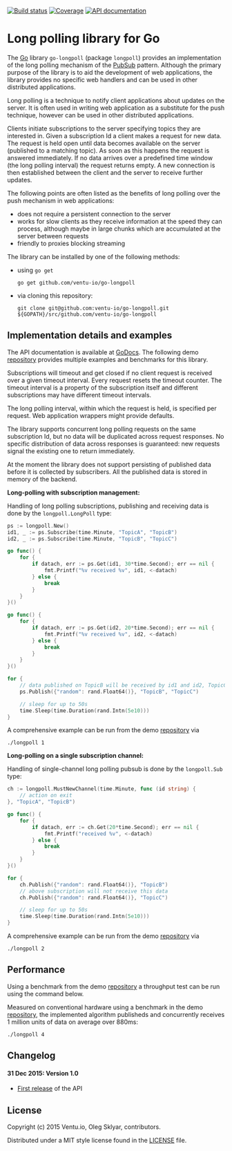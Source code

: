 
[![Build status][buildimage]][travis] [![Coverage][codecovimage]][codecov] [![API documentation][godocimage]][docs]

# Long polling library for Go

The [Go][go] library `go-longpoll` (package `longpoll`) provides an implementation of the
long polling mechanism of the [PubSub][pubsub] pattern. Although the primary purpose of the
library is to aid the development of web applications, the library provides no specific web
handlers and  can be used in other distributed applications.

Long polling is a technique to notify client applications about updates on the server. It is often
used in writing web application as a substitute for the push technique, however can be used in
other distributed applications.

Clients initiate subscriptions to the server specifying topics they are interested in. Given a
subscription Id a client makes a request for new data. The request is held open until data becomes
available on the server (published to a matching topic). As soon as this happens the request is
answered immediately. If no data arrives over a predefined time window (the long polling interval)
the request returns empty. A new connection is then established between the client and the server
to receive further updates.

The following points are often listed as the benefits of long polling over the push mechanism in web
applications:

* does not require a persistent connection to the server
* works for slow clients as they receive information at the speed they can process, although
maybe in large chunks which are accumulated at the server between requests
* friendly to proxies blocking streaming

The library can be installed by one of the following methods:

* using `go get`

	```
	go get github.com/ventu-io/go-longpoll
	```

* via cloning this repository:

	```
	git clone git@github.com:ventu-io/go-longpoll.git ${GOPATH}/src/github.com/ventu-io/go-longpoll
	```

## Implementation details and examples

The API documentation is available at [GoDocs][docs]. The following demo [repository][demo]
provides multiple examples and benchmarks for this library.

Subscriptions will timeout and get closed if no client request is received over a given timeout
interval. Every request resets the timeout counter. The timeout interval is a property of the
subscription itself and different subscriptions may have different timeout intervals.

The long polling interval, within which the request is held, is specified per request. Web
application wrappers might provide defaults.

The library supports concurrent long polling requests on the same subscription Id, but no data will
be duplicated across request responses. No specific distribution of data across responses is
guaranteed: new requests signal the existing one to return immediately.

At the moment the library does not support persisting of published data before it is collected by
subscribers. All the published data is stored in memory of the backend.


**Long-polling with subscription management:**

Handling of long polling subscriptions, publishing and receiving data is done by the
`longpoll.LongPoll` type:

```go
ps := longpoll.New()
id1, _ := ps.Subscribe(time.Minute, "TopicA", "TopicB")
id2, _ := ps.Subscribe(time.Minute, "TopicB", "TopicC")

go func() {
	for {
		if datach, err := ps.Get(id1, 30*time.Second); err == nil {
			fmt.Printf("%v received %v", id1, <-datach)
		} else {
			break
		}
	}
}()

go func() {
	for {
		if datach, err := ps.Get(id2, 20*time.Second); err == nil {
			fmt.Printf("%v received %v", id2, <-datach)
		} else {
			break
		}
	}
}()

for {
	// data published on TopicB will be received by id1 and id2, TopicC by id2 only
	ps.Publish({"random": rand.Float64()}, "TopicB", "TopicC")

	// sleep for up to 50s
	time.Sleep(time.Duration(rand.Intn(5e10)))
}
```
A comprehensive example can be run from the demo [repository][demo] via

    ./longpoll 1

**Long-polling on a single subscription channel:**

Handling of single-channel long polling pubsub is done by the `longpoll.Sub` type:

```go
ch := longpoll.MustNewChannel(time.Minute, func (id string) {
	// action on exit
}, "TopicA", "TopicB")

go func() {
	for {
		if datach, err := ch.Get(20*time.Second); err == nil {
			fmt.Printf("received %v", <-datach)
		} else {
			break
		}
	}
}()

for {
	ch.Publish({"random": rand.Float64()}, "TopicB")
	// above subscription will not receive this data
	ch.Publish({"random": rand.Float64()}, "TopicC")

	// sleep for up to 50s
	time.Sleep(time.Duration(rand.Intn(5e10)))
}
```
A comprehensive example can be run from the demo [repository][demo] via

    ./longpoll 2

## Performance

Using a benchmark from the demo [repository][demo] a throughput test can be run using the
command below.

Measured on conventional hardware using a benchmark in the demo [repository][demo], the
implemented algorithm publisheds and concurrently receives 1 million units of data on average over
880ms:

    ./longpoll 4

## Changelog

#### 31 Dec 2015: Version 1.0

* [First release](https://github.com/ventu-io/go-longpoll/releases/tag/v1.0) of the API

## License

Copyright (c) 2015 Ventu.io, Oleg Sklyar, contributors.

Distributed under a MIT style license found in the [LICENSE][license] file.

[go]: https://golang.org
[godocimage]: http://img.shields.io/badge/godoc-reference-blue.svg?style=flat
[buildimage]: https://travis-ci.org/ventu-io/go-longpoll.svg?branch=master
[travis]: https://travis-ci.org/ventu-io/go-longpoll
[pubsub]: https://en.wikipedia.org/wiki/Publish–subscribe_pattern
[docs]: https://godoc.org/github.com/ventu-io/go-longpoll
[license]: https://github.com/ventu-io/go-longpoll/blob/master/LICENSE

[codecovimage]: https://codecov.io/github/ventu-io/go-longpoll/coverage.svg?branch=master
[codecov]: https://codecov.io/github/ventu-io/go-longpoll?branch=master

[demo]:    https://github.com/go-examples/longpoll
